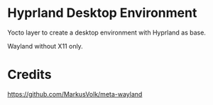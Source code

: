 # Hyprland Desktop Environment
Yocto layer to create a desktop environment with Hyprland as base.

Wayland without X11 only.

# Credits
https://github.com/MarkusVolk/meta-wayland